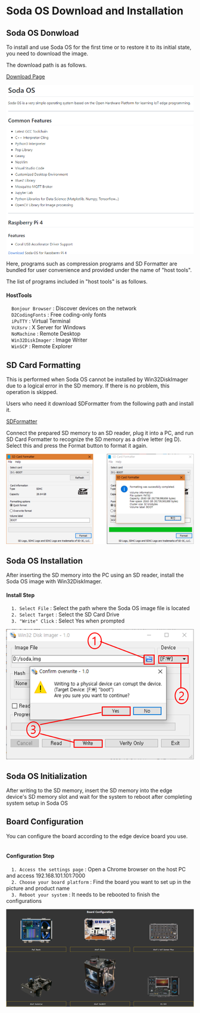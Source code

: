 <h1> Soda OS Download and Installation </h1>

<h2> Soda OS Donwload </h2>
To install and use Soda OS for the first time or to restore it to its initial state, you need to download the image.

The download path is as follows.

[Download Page](https://github.com/hanback-docs/Soda)

![os](./picture/soda_page.png)

Here, programs such as compression programs and SD Formatter are bundled for user convenience and provided under the name of "host tools".

The list of programs included in "host tools" is as follows.

<h4> HostTools </h4>
&emsp;<code class="code_accent">Bonjour Browser</code> : Discover devices on the network<br>
&emsp;<code class="code_accent">D2CodingFonts</code> : Free coding-only fonts<br>
&emsp;<code class="code_accent">iPuTTY</code> : Virtual Terminal<br>
&emsp;<code class="code_accent">VcXsrv</code> : X Server for Windows<br>
&emsp;<code class="code_accent">NoMachine</code> : Remote Desktop<br>
&emsp;<code class="code_accent">Win32DiskImager</code> : Image Writer<br>
&emsp;<code class="code_accent">WinSCP</code> : Remote Explorer<br>

<h2> SD Card Formatting </h2>

This is performed when Soda OS cannot be installed by Win32DiskImager due to a logical error in the SD memory. If there is no problem, this operation is skipped.

Users who need it download SDFormatter from the following path and install it.

[SDFormatter](https://www.sdcard.org/downloads/formatter/eula_windows/index.html)

Connect the prepared SD memory to an SD reader, plug it into a PC, and run SD Card Formatter to recognize the SD memory as a drive letter (eg D). Select this and press the Format button to format it again.

![format](./picture/format.png)

<h2> Soda OS Installation </h2>
After inserting the SD memory into the PC using an SD reader, install the Soda OS image with Win32DiskImager.

<h4> Install Step </h4>
&emsp;<code class="code_accent">1. Select File</code> : Select the path where the Soda OS image file is located<br>
&emsp;<code class="code_accent">2. Select Target</code> : Select the SD Card Drive<br>
&emsp;<code class="code_accent">3. "Write" Click</code> : Select Yes when prompted<br>

![image write](./picture/image_write.png)

<h2> Soda OS Initialization </h2>
After writing to the SD memory, insert the SD memory into the edge device's SD memory slot and wait for the system to reboot after completing system setup in Soda OS<br>

<h2>Board Configuration</h2>
You can configure the board according to the edge device board you use.<br><br>

<h4> Configuration Step </h4>
&emsp;<code class="code_accent">1. Access the settings page</code> : Open a Chrome browser on the host PC and access 192.168.101.101:7000<br>
&emsp;<code class="code_accent">2. Choose your board platform</code> : Find the board you want to set up in the picture and product name<br>
&emsp;<code class="code_accent">3. Reboot your system</code> : It needs to be rebooted to finish the configurations<br>

![image write](./picture/board_configuration.png)
